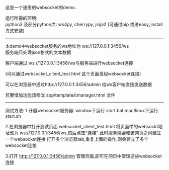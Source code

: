 这是一个通用的websocket的demo.

运行所需的环境:   
 python3 及部分python库: ws4py, cherrypy, jinja2   (可通过pip 或者easy_install 方式安装)

-----------------------------------------------------------------------------------------------

本demo中websocket服务的ws地址为  ws://127.0.0.1:3456/ws  
服务端只处理json格式的文本数据 

客户端通过 ws://127.0.0.1:3456/ws与服务端进行websocket连接

(可以通过websocket_client_test.html  这个页面发起websocket连接)

可以在浏览器中通过http://127.0.0.1:3456/admin  给ws客户端直接发送数据

若要增加功能请修改 app\templates\manager.html  文件

---

测试方法:
1.开启websocket服务器: window下运行 start.bat
                    mac/linux下运行 start.sh

2.在浏览器中打开测试页面 websocket_client_test.html 
将页面中的websockt地址改为 ws://127.0.0.1:3456/ws,然后点击"连接"
此时服务端会和该网页之间建立一个websocket连接
打开多个浏览器tab,重复上面的操作,则会建立了多个websocket连接   

3.打开 http://127.0.0.1:3456/admin 管理页面,即可在网页中管理这些websocket连接